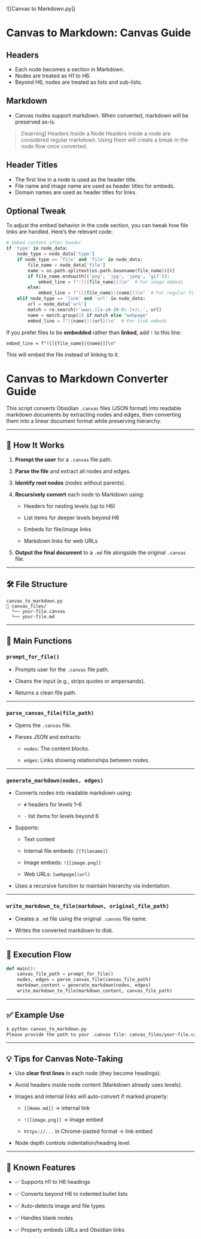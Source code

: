 ![[Canvas to Markdown.py]]

# Canvas to Markdown: Canvas Guide

## Headers
- Each node becomes a section in Markdown.
- Nodes are treated as H1 to H6.
- Beyond H6, nodes are treated as lists and sub-lists.

## Markdown
- Canvas nodes support markdown. When converted, markdown will be preserved as-is.

> [!warning] Headers Inside a Node
> Headers inside a node are considered regular markdown. Using them will create a break in the node flow once converted.

## Header Titles
- The first line in a node is used as the header title.
- File name and image name are used as header titles for embeds.
- Domain names are used as header titles for links.

## Optional Tweak

To adjust the embed behavior in the code section, you can tweak how file links are handled. Here’s the relevant code:

```python
# Embed content after header
if 'type' in node_data:
    node_type = node_data['type']
    if node_type == 'file' and 'file' in node_data:
        file_name = node_data['file']
        name = os.path.splitext(os.path.basename(file_name))[0]
        if file_name.endswith(('png', 'jpg', 'jpeg', 'gif')):
            embed_line = f"![[{file_name}]]\n"  # For image embeds
        else:
            embed_line = f"[[{file_name}|{name}]]\n"  # For regular file links
    elif node_type == 'link' and 'url' in node_data:
        url = node_data['url']
        match = re.search(r'www\.([a-zA-Z0-9\-]+)\.', url)
        name = match.group(1) if match else "webpage"
        embed_line = f"[{name}]({url})\n"  # For link embeds
```

If you prefer files to be **embedded** rather than **linked**, add `!` to this line:

```
embed_line = f"![[{file_name}|{name}]]\n"
```

This will embed the file instead of linking to it.


# Canvas to Markdown Converter Guide

This script converts Obsidian `.canvas` files (JSON format) into readable markdown documents by extracting nodes and edges, then converting them into a linear document format while preserving hierarchy.

---

## 🧩 How It Works

1. **Prompt the user** for a `.canvas` file path.
    
2. **Parse the file** and extract all nodes and edges.
    
3. **Identify root nodes** (nodes without parents).
    
4. **Recursively convert** each node to Markdown using:
    
    - Headers for nesting levels (up to H6)
        
    - List items for deeper levels beyond H6
        
    - Embeds for file/image links
        
    - Markdown links for web URLs
        
5. **Output the final document** to a `.md` file alongside the original `.canvas` file.
    

---

## 🛠️ File Structure

```text
canvas_to_markdown.py
📂 canvas_files/
  └── your-file.canvas
  └── your-file.md
```

---

## 🔧 Main Functions

### `prompt_for_file()`

- Prompts user for the `.canvas` file path.
    
- Cleans the input (e.g., strips quotes or ampersands).
    
- Returns a clean file path.
    

---

### `parse_canvas_file(file_path)`

- Opens the `.canvas` file.
    
- Parses JSON and extracts:
    
    - `nodes`: The content blocks.
        
    - `edges`: Links showing relationships between nodes.
        

---

### `generate_markdown(nodes, edges)`

- Converts nodes into readable markdown using:
    
    - `#` headers for levels 1–6
        
    - `-` list items for levels beyond 6
        
- Supports:
    
    - Text content
        
    - Internal file embeds: `[[filename]]`
        
    - Image embeds: `![[image.png]]`
        
    - Web URLs: `[webpage](url)`
        
- Uses a recursive function to maintain hierarchy via indentation.
    

---

### `write_markdown_to_file(markdown, original_file_path)`

- Creates a `.md` file using the original `.canvas` file name.
    
- Writes the converted markdown to disk.
    

---

## 🔄 Execution Flow

```python
def main():
    canvas_file_path = prompt_for_file()
    nodes, edges = parse_canvas_file(canvas_file_path)
    markdown_content = generate_markdown(nodes, edges)
    write_markdown_to_file(markdown_content, canvas_file_path)
```

---

## ✅ Example Use

```bash
$ python canvas_to_markdown.py
Please provide the path to your .canvas file: canvas_files/your-file.canvas
```

---

## 💡 Tips for Canvas Note-Taking

- Use **clear first lines** in each node (they become headings).
    
- Avoid headers inside node content (Markdown already uses levels).
    
- Images and internal links will auto-convert if marked properly:
    
    - `[[Home.md]]` → internal link
        
    - `![[image.png]]` → image embed
        
    - `https://...` in Chrome-pasted format → link embed
        
- Node depth controls indentation/heading level.
    

---

## 📌 Known Features

- ✅ Supports H1 to H6 headings
    
- ✅ Converts beyond H6 to indented bullet lists
    
- ✅ Auto-detects image and file types
    
- ✅ Handles blank nodes
    
- ✅ Properly embeds URLs and Obsidian links
    
